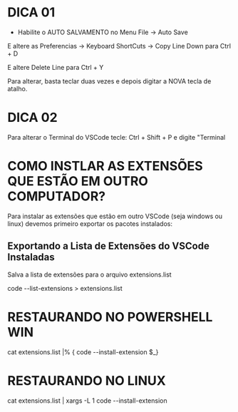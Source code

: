 # DICA 01

- Habilite o AUTO SALVAMENTO no Menu File -> Auto Save

E altere as Preferencias -> Keyboard ShortCuts -> Copy Line Down para Ctrl + D

E altere Delete Line para Ctrl + Y

Para alterar, basta teclar duas vezes e depois digitar a NOVA tecla de atalho.

# DICA 02

Para alterar o Terminal do VSCode tecle: Ctrl + Shift + P e digite "Terminal

# COMO INSTLAR AS EXTENSÕES QUE ESTÃO EM OUTRO COMPUTADOR?

Para instalar as extensões que estão em outro VSCode (seja windows ou linux) devemos primeiro exportar
os pacotes instalados:

## Exportando a Lista de Extensões do VSCode Instaladas

Salva a lista de extensões para o arquivo extensions.list

code --list-extensions > extensions.list

# RESTAURANDO NO POWERSHELL WIN

cat extensions.list |% { code --install-extension $_}

# RESTAURANDO NO LINUX

cat extensions.list | xargs -L 1 code --install-extension